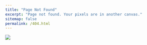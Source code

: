 ```yaml
---
title: "Page Not Found"
excerpt: "Page not found. Your pixels are in another canvas."
sitemap: false
permalink: /404.html
---
```


![](https://t1.gstatic.com/licensed-image?q=tbn:ANd9GcS0WDtbpWpZleqyDvWfTLoR9vDD6mHfZrNLoSCTlSFwe1NbZJiA0_Drvlm4GAQTNomg)